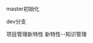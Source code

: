 <!--
 * @Description: file information
 * @Author: enjoyjavapan
 * @Date: 2021-02-02 14:16:27
 * @LastEditors: enjoyjavapan
 * @LastEditTime: 2021-02-02 14:23:18
-->
master初始化

dev分支

项目管理新特性
新特性--知识管理
